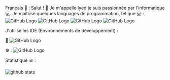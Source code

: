 Français 🎈 :
Salut ! 👋
Je m'appelle Iyed je suis passionnée par l'informatique 💻.
Je maîtrise quelques languages de programmation, tel que 
💻 : ![GitHub Logo](https://camo.githubusercontent.com/c2991c3d6d6a9a5f360839ea71e6c5eef2589216b7ceccad11c475cf7f3d20ae/68747470733a2f2f696d672e736869656c64732e696f2f62616467652f2d48544d4c2d3333333333333f7374796c653d666c61742d737175617265266c6f676f3d48544d4c35)
![GitHub Logo](https://camo.githubusercontent.com/4900197255fc7694057b54de58b053f04888bc3d8a264cb1ae16fe4e79160f11/68747470733a2f2f696d672e736869656c64732e696f2f62616467652f2d4353532d3333333333333f7374796c653d666c61742d737175617265266c6f676f3d43535333266c6f676f436f6c6f723d313537324236)
![GitHub Logo](https://camo.githubusercontent.com/9aeca38fdfa4abfa57cf610be1f6c52800f30016ea195adea93e48becace035b/68747470733a2f2f696d672e736869656c64732e696f2f62616467652f2d426f6f7473747261702d3333333333333f7374796c653d666c61742d737175617265266c6f676f3d626f6f747374726170266c6f676f436f6c6f723d353633443743)
![GitHub Logo](https://camo.githubusercontent.com/8a0d3f0b872a6565c7861eb325dcb77631b791cb3b5ea0b3570f56ee5858de2d/68747470733a2f2f696d672e736869656c64732e696f2f62616467652f2d507974686f6e2d3333333333333f7374796c653d666c61742d737175617265266c6f676f3d707974686f6e)

J'utilise les IDE (Environnements de développement) :

🔧  ![GitHub Logo](https://camo.githubusercontent.com/2478030ce7d24f0f315491849f1149e7004d66c298e370496820e6c9e5eb0776/68747470733a2f2f696d672e736869656c64732e696f2f62616467652f2d56697375616c25323053747564696f253230436f64652d3333333333333f7374796c653d666c61742d737175617265266c6f676f3d76697375616c2d73747564696f2d636f6465266c6f676f436f6c6f723d303037414343)


⚙️ : ![GitHub Logo](https://camo.githubusercontent.com/1b2a7f63974cbdae924ca7572d05a5417a65294bb419265b61e0fdc03f44527d/68747470733a2f2f696d672e736869656c64732e696f2f62616467652f2d4769742d3333333333333f7374796c653d666c61742d737175617265266c6f676f3d676974)

Statistique 📊 :

![github stats](https://github-readme-stats.vercel.app/api?username=iyed-dev&show_icons=true&theme=tokyonight&count_private=true)
